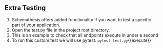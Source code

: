 ## Extra Testing
1. Schemathesis offers added functionality if you want to test a specific part of your application.
2. Open the test.py file in the project root directory. 
3. This is an example to check that all endpoints execute in under a second
4. To run this custom test we will use pytest: `pytest test.py`{{execute}}